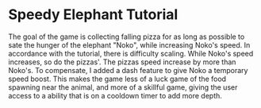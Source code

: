 # Speedy Elephant Tutorial
The goal of the game is collecting falling pizza for as long as possible to sate the hunger of the elephant "Noko", while increasing Noko's speed. In accordance with the tutorial, there is difficulty scaling.
While Noko's speed increases, so do the pizzas'. The pizzas speed increase by more than Noko's. To compensate, I added a dash feature to give Noko a temporary speed boost. This makes the game less of a luck game of the food spawning near the animal, and more of a skillful game, giving the user access to a ability that is on a cooldown timer to add more depth.